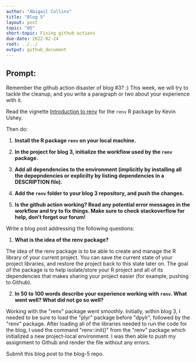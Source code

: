 ```yaml
---
author: "Abigail Collins"
title: "Blog 5"
layout: post
topic: "05"
short-topic: Fixing github actions
due-date: 2022-02-24
root: ../../
output: github_document
---
```


## Prompt:

Remember the github action disaster of blog #3? :)
This week, we will try to tackle the cleanup, and you write a paragraph or two about your experience with it. 

Read the vignette [Introduction to renv](https://rstudio.github.io/renv/articles/renv.html) for the `renv` R package by Kevin Ushey.

Then do:

1. **Install the R package `renv` on your local machine.**

2. **In the project for blog 3, initialize the workflow used by the `renv` package.**

3. **Add all dependencies to the environment (implicitly by installing all the depepndencies or explicilty by listing dependencies in a DESCRIPTION file).**

4. **Add the `renv` folder to your blog 3 repository, and push the changes.**

5. **Is the github action working? Read any potential error messages in the workflow and try to fix things. Make sure to check stackoverflow for help, don't forget our forum!**


Write a blog post addressing the following questions: 

1. **What is the idea of the renv package?**

The idea of the renv package is to be able to create and manage the R library of your current project. You can save the current state of your project libraries, and restore the project back to this state later on. The goal of the package is to help isolate/store your R project and all of its dependencies that makes sharing your project easier (for example, pushing to Github). 

2. **In 50 to 100 words describe your experience working with `renv`. What went well? What did not go so well?**
 
 Working with the "renv" package went smoothly. Initially, within blog 3, I needed to be sure to load the "plyr" package before "dpylr", followed by the "renv" package. After loading all of the libraries needed to run the code for the blog, I used the command "renv::init()" from the "renv" package which initialized a new project-local environment. I was then able to push my assignment to Github and render the file without any errors. 

Submit this blog post to the blog-5 repo. 


